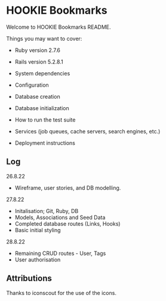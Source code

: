 # HOOKIE Bookmarks

Welcome to HOOKIE Bookmarks README.

Things you may want to cover:

* Ruby version 2.7.6
* Rails version 5.2.8.1
 
* System dependencies

* Configuration

* Database creation

* Database initialization

* How to run the test suite

* Services (job queues, cache servers, search engines, etc.)

* Deployment instructions



## Log ##

26.8.22
  * Wireframe, user stories, and DB modelling.

27.8.22
 * Initalisation; Git, Ruby, DB
 * Models, Associations and Seed Data
 * Completed database routes (Links, Hooks)
 * Basic initial styling

 28.8.22
  * Remaining CRUD routes - User, Tags
  * User authorisation


## Attributions ##

Thanks to iconscout for the use of the icons.
